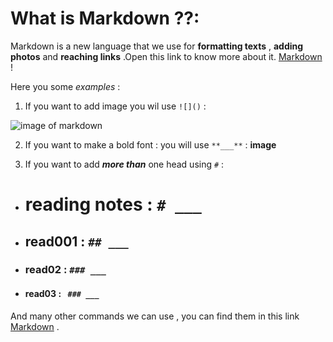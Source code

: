 # What is **Markdown** ??:

Markdown is a new language that we use for **formatting texts** , **adding photos** and **reaching links** .Open this link 
to know more about it. [Markdown](https://guides.github.com/features/mastering-markdown/) !

Here you some *examples* :

1. If you want to add image you wil use `![]()` :

![image of markdown](https://kirkstrobeck.github.io/whatismarkdown.com/img/markdown.png)

2. If you want to make a bold font :
you will use `**___**` : **image**

3. If you want to add ***more than*** one head using `#` :
 * # reading notes : `# ___`
 * ## read001 : `## ___`
 * ### read02 : `### ___`
 * #### read03 : ` ### ___`

And many other commands we can use , you can find them in this link  [Markdown](https://www.markdownguide.org/basic-syntax/) .













